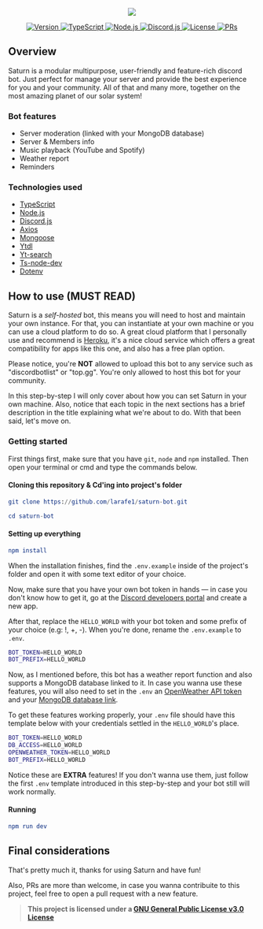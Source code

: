 <p align="center">
  <a href="https://github.com/larafe1/saturn-bot">
    <img src="https://github.com/larafe1/saturn-bot/blob/master/.github/project-banner.png">
  </a>
</p>

<p align="center">
  <a href="https://github.com/larafe1/saturn-bot/releases">
    <img src="https://img.shields.io/static/v1?label=version&message=3.x&color=5965E0&labelColor=121214" alt="Version">
  </a>
  <a href="https://www.typescriptlang.org/">
    <img src="https://img.shields.io/static/v1?label=built%20with&message=TypeScript&color=5965E0&labelColor=121214" alt="TypeScript">
  </a>
  <a href="https://nodejs.org/en/">
    <img src="https://img.shields.io/static/v1?label=built%20with&message=Node.js&color=5965E0&labelColor=121214" alt="Node.js">
  </a>
  <a href="https://github.com/discordjs/discord.js/">
    <img src="https://img.shields.io/static/v1?label=built%20with&message=Discord.js&color=5965E0&labelColor=121214" alt="Discord.js">
  </a>
  <a href="https://github.com/larafe1/saturn-bot/blob/master/LICENSE">
    <img src="https://img.shields.io/static/v1?label=license&message=GPL-v3.0&color=5965E0&labelColor=121214" alt="License">
  </a>
  <a href="https://makeapullrequest.com/">
    <img src="https://img.shields.io/static/v1?label=PRs&message=welcome&color=5965E0&labelColor=121214" alt="PRs">
  </a>
</p>

## Overview

Saturn is a modular multipurpose, user-friendly and feature-rich discord bot. Just perfect for manage your server and provide the best experience for you and your community. All of that and many more, together on the most amazing planet of our solar system!

### Bot features

- Server moderation (linked with your MongoDB database)
- Server & Members info
- Music playback (YouTube and Spotify)
- Weather report
- Reminders

### Technologies used

- [TypeScript](https://www.typescriptlang.org/)
- [Node.js](https://nodejs.org/en/)
- [Discord.js](https://github.com/discordjs/discord.js)
- [Axios](https://github.com/axios/axios)
- [Mongoose](https://github.com/Automattic/mongoose)
- [Ytdl](https://github.com/fent/node-ytdl-core)
- [Yt-search](https://github.com/talmobi/yt-search)
- [Ts-node-dev](https://github.com/wclr/ts-node-dev)
- [Dotenv](https://github.com/motdotla/dotenv)

## How to use (MUST READ)

Saturn is a _self-hosted_ bot, this means you will need to host and maintain your own instance. For that, you can instantiate at your own machine or you can use a cloud platform to do so. A great cloud platform that I personally use and recommend is [Heroku](https://www.heroku.com/), it's a nice cloud service which offers a great compatibility for apps like this one, and also has a free plan option.

Please notice, you're **NOT** allowed to upload this bot to any service such as "discordbotlist" or "top.gg". You're only allowed to host this bot for your community.

In this step-by-step I will only cover about how you can set Saturn in your own machine. Also, notice that each topic in the next sections has a brief description in the title explaining what we're about to do. With that been said, let's move on.

### Getting started

First things first, make sure that you have `git`, `node` and `npm` installed. Then open your terminal or cmd and type the commands below.

#### Cloning this repository & Cd'ing into project's folder

```elm
git clone https://github.com/larafe1/saturn-bot.git

cd saturn-bot
```

#### Setting up everything

```elm
npm install
```

When the installation finishes, find the `.env.example` inside of the project's folder and open it with some text editor of your choice.

Now, make sure that you have your own bot token in hands — in case you don't know how to get it, go at the [Discord developers portal](https://discord.com/developers/) and create a new app.

After that, replace the `HELLO_WORLD` with your bot token and some prefix of your choice (e.g: !, +, -). When you're done, rename the `.env.example` to `.env`.

```bash
BOT_TOKEN=HELLO_WORLD
BOT_PREFIX=HELLO_WORLD
```

Now, as I mentioned before, this bot has a weather report function and also supports a MongoDB database linked to it. In case you wanna use these features, you will also need to set in the `.env` an [OpenWeather API token](https://openweathermap.org/api) and your [MongoDB database link](https://www.mongodb.com/).

To get these features working properly, your `.env` file should have this template below with your credentials settled in the `HELLO_WORLD`'s place.

```bash
BOT_TOKEN=HELLO_WORLD
DB_ACCESS=HELLO_WORLD
OPENWEATHER_TOKEN=HELLO_WORLD
BOT_PREFIX=HELLO_WORLD
```

Notice these are **EXTRA** features! If you don't wanna use them, just follow the first `.env` template introduced in this step-by-step and your bot still will work normally.

#### Running

```elm
npm run dev
```

## Final considerations

That's pretty much it, thanks for using Saturn and have fun!

Also, PRs are more than welcome, in case you wanna contribuite to this project, feel free to open a pull request with a new feature.

> **This project is licensed under a [GNU General Public License v3.0 License](https://github.com/larafe1/saturn-bot/blob/master/LICENSE)**
